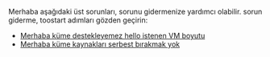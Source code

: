 Merhaba aşağıdaki üst sorunları, sorunu gidermenize yardımcı olabilir. sorun giderme, toostart adımları gözden geçirin:

- [Merhaba küme destekleyemez hello istenen VM boyutu](../articles/virtual-machines/windows/troubleshoot-deploy-vm.md#the-cluster-cannot-support-the-requested-vm-size)
- [Merhaba küme kaynakları serbest bırakmak yok](../articles/virtual-machines/windows/troubleshoot-deploy-vm.md#the-cluster-does-not-have-free-resources)
